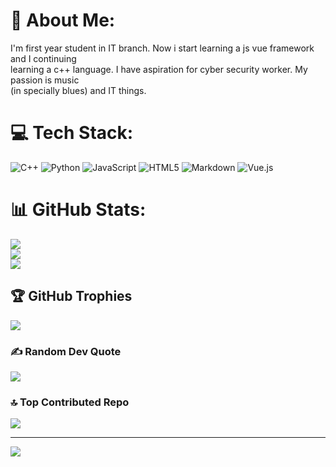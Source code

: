 # 💫 About Me:
I'm first year student in IT branch. Now i start learning a js vue framework and I continuing<br>learning a c++ language. I have aspiration for cyber security worker. My passion is music<br>(in specially blues) and IT things.


# 💻 Tech Stack:
![C++](https://img.shields.io/badge/c++-%2300599C.svg?style=for-the-badge&logo=c%2B%2B&logoColor=white) ![Python](https://img.shields.io/badge/python-3670A0?style=for-the-badge&logo=python&logoColor=ffdd54) ![JavaScript](https://img.shields.io/badge/javascript-%23323330.svg?style=for-the-badge&logo=javascript&logoColor=%23F7DF1E) ![HTML5](https://img.shields.io/badge/html5-%23E34F26.svg?style=for-the-badge&logo=html5&logoColor=white) ![Markdown](https://img.shields.io/badge/markdown-%23000000.svg?style=for-the-badge&logo=markdown&logoColor=white) ![Vue.js](https://img.shields.io/badge/vue.js-%2335495e.svg?style=for-the-badge&logo=vuedotjs&logoColor=%234FC08D)
# 📊 GitHub Stats:
![](https://github-readme-stats.vercel.app/api?username=Xaempel&theme=cobalt&hide_border=false&include_all_commits=false&count_private=false)<br/>
![](https://github-readme-streak-stats.herokuapp.com/?user=Xaempel&theme=cobalt&hide_border=false)<br/>
![](https://github-readme-stats.vercel.app/api/top-langs/?username=Xaempel&theme=cobalt&hide_border=false&include_all_commits=false&count_private=false&layout=compact)

## 🏆 GitHub Trophies
![](https://github-profile-trophy.vercel.app/?username=Xaempel&theme=city_lights&no-frame=false&no-bg=true&margin-w=4)

### ✍️ Random Dev Quote
![](https://quotes-github-readme.vercel.app/api?type=horizontal&theme=radical)

### 🔝 Top Contributed Repo
![](https://github-contributor-stats.vercel.app/api?username=Xaempel&limit=5&theme=slateorange&combine_all_yearly_contributions=true)

---
[![](https://visitcount.itsvg.in/api?id=Xaempel&icon=2&color=0)](https://visitcount.itsvg.in)

<!-- Proudly created with GPRM ( https://gprm.itsvg.in ) -->
